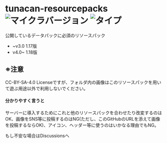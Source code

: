# tunacan-resourcepacks ![マイクラバージョン](https://img.shields.io/badge/Minecraft%20Ver-Java%201.17~1.18.1-brightgreen) ![タイプ](https://img.shields.io/badge/Type-resourcepack-orange)
公開しているデータパックに必須のリソースパック
- ~v3.0 1.17版
- v4.0~ 1.18版

## ※注意
 CC-BY-SA-4.0 Licenseですが、フォルダ内の画像はこのリソースパックを用いて遊ぶ用途以外で利用しないでください。
 #### 分かりやすく言うと
 サーバーに導入するためにこれと他のリソースパックを合わせたり改変するのはOK、画像をSNS等に投稿するのはNG(ただし、このGitHubのURLを添えて画像を投稿するならOK)、アイコン、ヘッダー等に使うのはいかなる理由でもNG。
 
 もし不安な場合はDiscussionsへ
